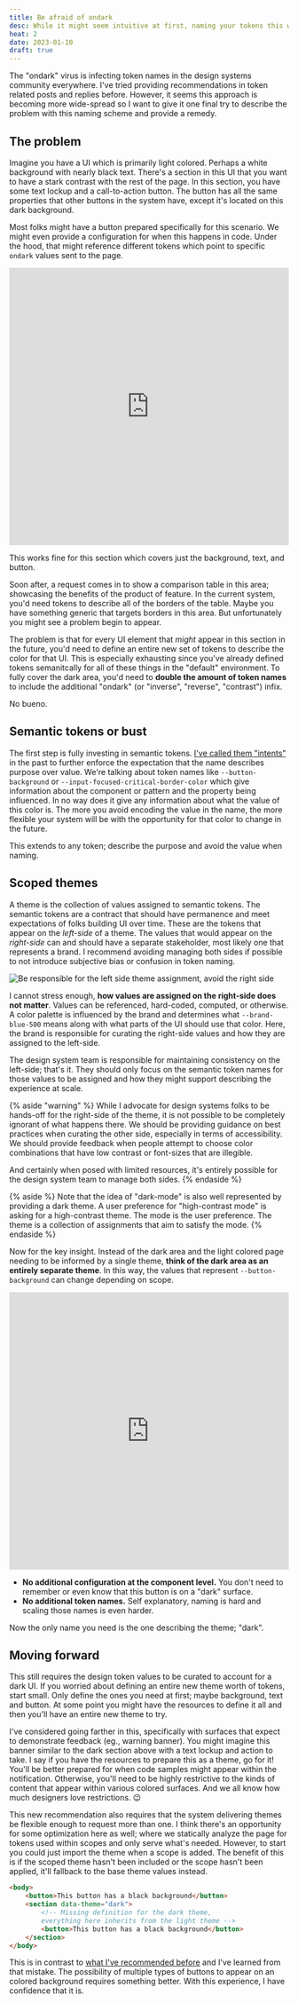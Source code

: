 ```yaml
---
title: Be afraid of ondark
desc: While it might seem intuitive at first, naming your tokens this way doesn't scale.
heat: 2
date: 2023-01-10
draft: true
---
```


The "ondark" virus is infecting token names in the design systems community everywhere. I've tried providing recommendations in token related posts and replies before. However, it seems this approach is becoming more wide-spread so I want to give it one final try to describe the problem with this naming scheme and provide a remedy.

## The problem

Imagine you have a UI which is primarily light colored. Perhaps a white background with nearly black text. There's a section in this UI that you want to have a stark contrast with the rest of the page. In this section, you have some text lockup and a call-to-action button. The button has all the same properties that other buttons in the system have, except it's located on this dark background.

Most folks might have a button prepared specifically for this scenario. We might even provide a configuration for when this happens in code. Under the hood, that might reference different tokens which point to specific `ondark` values sent to the page.

<iframe height="500" style="width: 100%;" scrolling="no" title="ondark" src="https://codepen.io/fauxserious/embed/gOjWGaz?default-tab=html%2Cresult&editable=true" frameborder="no" loading="lazy" allowtransparency="true" allowfullscreen="true">
  See the Pen <a href="https://codepen.io/fauxserious/pen/gOjWGaz">
  ondark</a> by Donnie D'Amato (<a href="https://codepen.io/fauxserious">@fauxserious</a>)
  on <a href="https://codepen.io">CodePen</a>.
</iframe>

This works fine for this section which covers just the background, text, and button.

Soon after, a request comes in to show a comparison table in this area; showcasing the benefits of the product of feature. In the current system, you'd need tokens to describe all of the borders of the table. Maybe you have something generic that targets borders in this area. But unfortunately you might see a problem begin to appear.

The problem is that for every UI element that _might_ appear in this section in the future, you'd need to define an entire new set of tokens to describe the color for that UI. This is especially exhausting since you've already defined tokens semanitcally for all of these things in the "default" environment. To fully cover the dark area, you'd need to **double the amount of token names** to include the additional "ondark" (or "inverse", "reverse", "contrast") infix.

No bueno.

## Semantic tokens or bust

The first step is fully investing in semantic tokens. [I've called them "intents"](./tokens-as-intents) in the past to further enforce the expectation that the name describes purpose over value. We're talking about token names like `--button-background` or `--input-focused-critical-border-color` which give information about the component or pattern and the property being influenced. In no way does it give any information about what the value of this color is. The more you avoid encoding the value in the name, the more flexible your system will be with the opportunity for that color to change in the future.

This extends to any token; describe the purpose and avoid the value when naming.

## Scoped themes

A theme is the collection of values assigned to semantic tokens. The semantic tokens are a contract that should have permanence and meet expectations of folks building UI over time. These are the tokens that appear on the _left-side_ of a theme. The values that would appear on the _right-side_ can and should have a separate stakeholder, most likely one that represents a brand. I recommend avoiding managing both sides if possible to not introduce subjective bias or confusion in token naming.

![Be responsible for the left side theme assignment, avoid the right side](../images/token-responsibility.png)

I cannot stress enough, **how values are assigned on the right-side does not matter**. Values can be referenced, hard-coded, computed, or otherwise. A color palette is influenced by the brand and determines what `--brand-blue-500` means along with what parts of the UI should use that color. Here, the brand is responsible for curating the right-side values and how they are assigned to the left-side.

The design system team is responsible for maintaining consistency on the left-side; that's it. They should only focus on the semantic token names for those values to be assigned and how they might support describing the experience at scale.

{% aside "warning" %}
While I advocate for design systems folks to be hands-off for the right-side of the theme, it is not possible to be completely ignorant of what happens there. We should be providing guidance on best practices when curating the other side, especially in terms of accessibility. We should provide feedback when people attempt to choose color combinations that have low contrast or font-sizes that are illegible.

And certainly when posed with limited resources, it's entirely possible for the design system team to manage both sides.
{% endaside %}

{% aside %}
Note that the idea of "dark-mode" is also well represented by providing a dark theme. A user preference for "high-contrast mode" is asking for a high-contrast theme. The mode is the user preference. The theme is a collection of assignments that aim to satisfy the mode.
{% endaside %}

Now for the key insight. Instead of the dark area and the light colored page needing to be informed by a single theme, **think of the dark area as an entirely separate theme**. In this way, the values that represent `--button-background` can change depending on scope.

<iframe height="500" style="width: 100%;" scrolling="no" title="ondark" src="https://codepen.io/fauxserious/embed/jOpmGbR?default-tab=html%2Cresult&editable=true" frameborder="no" loading="lazy" allowtransparency="true" allowfullscreen="true">
  See the Pen <a href="https://codepen.io/fauxserious/pen/jOpmGbR">
  ondark</a> by Donnie D'Amato (<a href="https://codepen.io/fauxserious">@fauxserious</a>)
  on <a href="https://codepen.io">CodePen</a>.
</iframe>

- **No additional configuration at the component level.** You don't need to remember or even know that this button is on a "dark" surface.
- **No additional token names.** Self explanatory, naming is hard and scaling those names is even harder.

Now the only name you need is the one describing the theme; "dark".

## Moving forward

This still requires the design token values to be curated to account for a dark UI. If you worried about defining an entire new theme worth of tokens, start small. Only define the ones you need at first; maybe background, text and button. At some point you might have the resources to define it all and then you'll have an entire new theme to try.

I've considered going farther in this, specifically with surfaces that expect to demonstrate feedback (eg., warning banner). You might imagine this banner similar to the dark section above with a text lockup and action to take. I say if you have the resources to prepare this as a theme, go for it! You'll be better prepared for when code samples might appear within the notification. Otherwise, you'll need to be highly restrictive to the kinds of content that appear within various colored surfaces. And we all know how much designers love restrictions. 😉

This new recommendation also requires that the system delivering themes be flexible enough to request more than one. I think there's an opportunity for some optimization here as well; where we statically analyze the page for tokens used within scopes and only serve what's needed. However, to start you could just import the theme when a scope is added. The benefit of this is if the scoped theme hasn't been included or the scope hasn't been applied, it'll fallback to the base theme values instead.

```html
<body>
    <button>This button has a black background</button>
    <section data-theme="dark">
        <!-- Missing definition for the dark theme, 
        everything here inherits from the light theme -->
        <button>This button has a black background</button>
    </section>
</body>
```

This is in contrast to [what I've recommended before](./tokens-as-intents) and I've learned from that mistake. The possibility of multiple types of buttons to appear on an colored background requires something better. With this experience, I have confidence that it is.